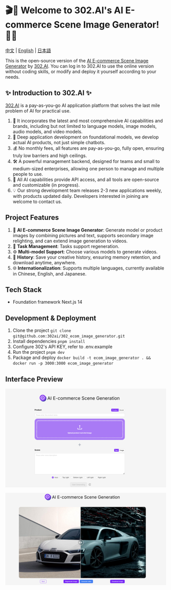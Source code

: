 # 🎬🤖 Welcome to 302.AI's AI E-commerce Scene Image Generator! 🚀✨

[中文](README_zh.md) | [English](README.md) | [日本語](README_ja.md)

This is the open-source version of the [AI E-commerce Scene Image Generator](https://302.ai/tools/ecom1/) by [302.AI](https://302.ai). You can log in to 302.AI to use the online version without coding skills, or modify and deploy it yourself according to your needs.

## ✨ Introduction to 302.AI ✨

[302.AI](https://302.ai) is a pay-as-you-go AI application platform that solves the last mile problem of AI for practical use.

1. 🧠 It incorporates the latest and most comprehensive AI capabilities and brands, including but not limited to language models, image models, audio models, and video models.
2. 🚀 Deep application development on foundational models, we develop actual AI products, not just simple chatbots.
3. 💰 No monthly fees, all features are pay-as-you-go, fully open, ensuring truly low barriers and high ceilings.
4. 🛠 A powerful management backend, designed for teams and small to medium-sized enterprises, allowing one person to manage and multiple people to use.
5. 🔗 All AI capabilities provide API access, and all tools are open-source and customizable (in progress).
6. 💡 Our strong development team releases 2-3 new applications weekly, with products updated daily. Developers interested in joining are welcome to contact us.

## Project Features

1. 🎥 **AI E-commerce Scene Image Generator**: Generate model or product images by combining pictures and text, supports secondary image relighting, and can extend image generation to videos.
2. 🔄 **Task Management**: Tasks support regeneration.
3. ⚙️ **Multi-model Support**: Choose various models to generate videos.
4. 📜 **History**: Save your creative history, ensuring memory retention, and download anytime, anywhere.
5. 🌐 **Internationalization**: Supports multiple languages, currently available in Chinese, English, and Japanese.

## Tech Stack

- Foundation framework Next.js 14

## Development & Deployment

1. Clone the project `git clone git@github.com:302ai/302_ecom_image_generator.git`
2. Install dependencies `pnpm install`
3. Configure 302's API KEY, refer to .env.example
4. Run the project `pnpm dev`
5. Package and deploy `docker build -t ecom_image_generator . && docker run -p 3000:3000 ecom_image_generator`

## Interface Preview

![pic-tool](docs/en/电商场景英1.png)     


![pic-tool](docs/en/电商场景英2.png)
